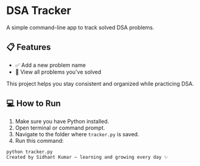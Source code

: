 # DSA Tracker

A simple command-line app to track solved DSA problems.

## 📋 Features

- ✅ Add a new problem name  
- 📄 View all problems you've solved  

This project helps you stay consistent and organized while practicing DSA.

## 💻 How to Run

1. Make sure you have Python installed.  
2. Open terminal or command prompt.  
3. Navigate to the folder where `tracker.py` is saved.  
4. Run this command:

```bash
python tracker.py
Created by Sidhant Kumar — learning and growing every day ✨